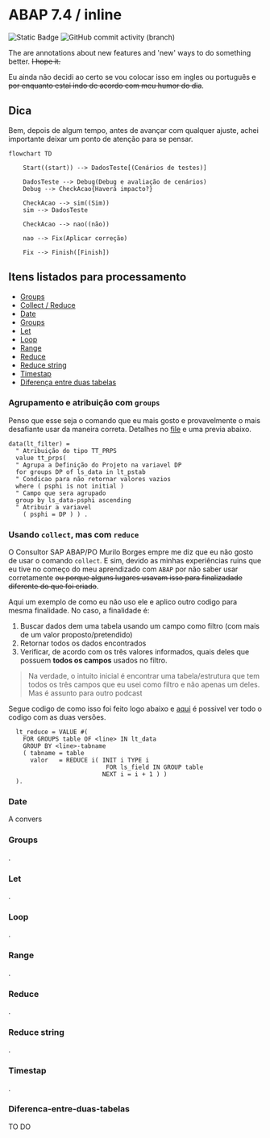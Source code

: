 # ABAP 7.4 / inline #
![Static Badge](https://img.shields.io/badge/development-abap-blue)
![GitHub commit activity (branch)](https://img.shields.io/github/commit-activity/t/edmilson-nascimento/abap-7.4)


The are annotations about new features and 'new' ways to do something better. ~~I hope it.~~

Eu ainda não decidi ao certo se vou colocar isso em ingles ou português ~~e por enquanto estai indo de acordo com meu humor do dia~~.

## Dica
Bem, depois de algum tempo, antes de avançar com qualquer ajuste, achei importante deixar um ponto de atenção para se pensar.

```mermaid
flowchart TD
    
    Start((start)) --> DadosTeste[(Cenários de testes)]
    
    DadosTeste --> Debug(Debug e avaliação de cenários)
    Debug --> CheckAcao{Haverá impacto?} 

    CheckAcao --> sim((Sim))
    sim --> DadosTeste
    
    CheckAcao --> nao((não))
    
    nao --> Fix(Aplicar correção)

    Fix --> Finish([Finish])
```


## Itens listados para processamento ##

- [Groups](#usando-collect-mas-com-reduce)
- [Collect / Reduce](#usando-collect-mas-com-reduce)
- [Date](#date)
- [Groups](#Groups)
- [Let](#Let)
- [Loop](#Loop)
- [Range](#Range)
- [Reduce](#Reduce)
- [Reduce string](#reduce-string)
- [Timestap](#Timestap)
- [Diferença entre duas tabelas](#Diferenca-entre-duas-tabelas)


### Agrupamento e atribuição com `groups`
Penso que esse seja o comando que eu mais gosto e provavelmente o mais desafiante usar da maneira correta. Detalhes no [file](/files/groups.abap) e uma previa abaixo.

```abap
data(lt_filter) =
  " Atribuição do tipo TT_PRPS
  value tt_prps(
  " Agrupa a Definição do Projeto na variavel DP
  for groups DP of ls_data in lt_pstab
  " Condicao para não retornar valores vazios
  where ( psphi is not initial )
  " Campo que sera agrupado 
  group by ls_data-psphi ascending
  " Atribuir a variavel
    ( psphi = DP ) ) .
```

### Usando `collect`, mas com `reduce` 
O Consultor SAP ABAP/PO Murilo Borges empre me diz que eu não gosto de usar o comando `collect`. E sim, devido as minhas experiências ruins que eu tive no começo do meu aprendizado com `ABAP` por não saber usar corretamente ~~ou porque alguns lugares usavam isso para finalizadade diferente do que foi criado~~.

Aqui um exemplo de como eu não uso ele e aplico outro codigo para mesma finalidade. No caso, a finalidade é:
1. Buscar dados dem uma tabela usando um campo como filtro (com mais de um valor proposto/pretendido)
2. Retornar todos os dados encontrados
3. Verificar, de acordo com os três valores informados, quais deles que possuem **todos os campos** usados no filtro.

> Na verdade, o intuito inicial é encontrar uma tabela/estrutura que tem todos os três campos que eu usei como filtro e não apenas um deles. Mas é assunto para outro podcast

Segue codigo de como isso foi feito logo abaixo e [aqui](/files/collect.abap) é possivel ver todo o codigo com as duas versões.

```abap
  lt_reduce = VALUE #(
    FOR GROUPS table OF <line> IN lt_data
    GROUP BY <line>-tabname
    ( tabname = table
      valor   = REDUCE i( INIT i TYPE i
                           FOR ls_field IN GROUP table
                          NEXT i = i + 1 ) )
  ).
```


### Date
A convers

### Groups
.

### Let
.

### Loop
.

### Range
.

### Reduce
.

### Reduce string
.

### Timestap
.

### Diferenca-entre-duas-tabelas
TO DO
